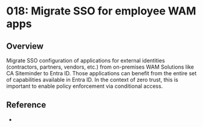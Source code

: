 # 018: Migrate SSO for employee WAM apps

## Overview

Migrate SSO configuration of applications for external identities (contractors, partners, vendors, etc.) from on-premises WAM Solutions like CA Siteminder to Entra ID. Those applications can benefit from the entire set of capabilities available in Entra ID. In the context of zero trust, this is important to enable policy enforcement via conditional access.

## Reference

* 
